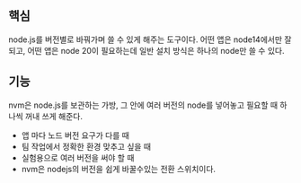 ## 핵심
node.js를 버전별로 바꿔가며 쓸 수 있게 해주는 도구이다. 어떤 앱은 node14에서만 잘 되고, 어떤 앱은 node 20이 필요하는데 일반 설치 방식은 하나의 node만 쓸 수 있다.

## 기능
nvm은 node.js를 보관하는 가방, 그 안에 여러 버전의 node를 넣어놓고 필요할 때 하나씩 꺼내 쓰게 해준다.
- 앱 마다 노드 버전 요구가 다를 때
- 팀 작업에서 정확한 환경 맞추고 싶을 때
- 실험용으로 여러 버전을 써야 할 때
- nvm은 nodejs의 버전을 쉽게 바꿀수있는 전환 스위치이다.


